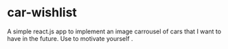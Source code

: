 # car-wishlist
A simple react.js app to implement an image carrousel of cars that I want to have in the future. Use to motivate yourself .
